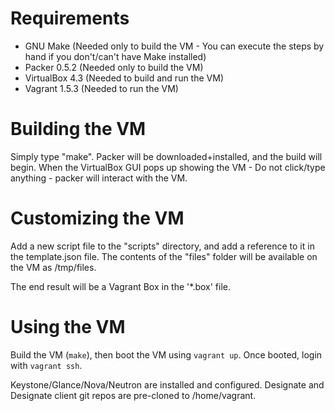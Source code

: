 Requirements
============

* GNU Make (Needed only to build the VM - You can execute the steps by hand if you don't/can't have Make installed)
* Packer 0.5.2 (Needed only to build the VM)
* VirtualBox 4.3 (Needed to build and run the VM)
* Vagrant 1.5.3 (Needed to run the VM)

Building the VM
===============

Simply type "make". Packer will be downloaded+installed, and the build will begin. When the VirtualBox GUI pops up showing the VM - Do not click/type anything - packer will interact with the VM.

Customizing the VM
==================

Add a new script file to the "scripts" directory, and add a reference to it in the template.json file. The contents of the "files" folder will be available on the VM as /tmp/files.

The end result will be a Vagrant Box in the '*.box' file.

Using the VM
============

Build the VM (`make`), then boot the VM using `vagrant up`. Once booted, login with `vagrant ssh`.

Keystone/Glance/Nova/Neutron are installed and configured. Designate and Designate client git repos are pre-cloned to /home/vagrant.